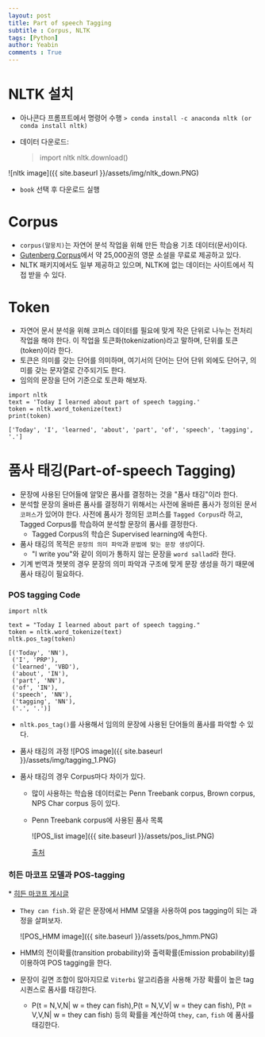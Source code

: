 ```yaml
---
layout: post
title: Part of speech Tagging
subtitle : Corpus, NLTK
tags: [Python]
author: Yeabin
comments : True
---
```


# NLTK 설치

* 아나콘다 프롬프트에서 명령어 수행
  `> conda install -c anaconda nltk (or conda install nltk)`

* 데이터 다운로드: 

  > import nltk
  > nltk.download()

![nltk image]({{ site.baseurl }}/assets/img/nltk_down.PNG)

* `book` 선택 후 다운로드 실행

# Corpus

* `corpus(말뭉치)`는 자연어 분석 작업을 위해 만든 학습용 기초 데이터(문서)이다.
* [Gutenberg Corpus](http://www.gutenberg.org/)에서 약 25,000권의 영문 소설을 무료로 제공하고 있다.
* NLTK 패키지에서도 일부 제공하고 있으며, NLTK에 없는 데이터는 사이트에서 직접 받을 수 있다.

# Token

* 자연어 문서 분석을 위해 코퍼스 데이터를 필요에 맞게 작은 단위로 나누는 전처리 작업을 해야 한다. 이 작업을 토큰화(tokenization)라고 말하며, 단위를 토큰(token)이라 한다. 
* 토큰은 의미를 갖는 단어를 의미하며, 여기서의 단어는 단어 단위 외에도 단어구, 의미를 갖는 문자열로 간주되기도 한다.
* 임의의 문장을 단어 기준으로 토큰화 해보자.

~~~
import nltk
text = 'Today I learned about part of speech tagging.'
token = nltk.word_tokenize(text)
print(token)
~~~

```
['Today', 'I', 'learned', 'about', 'part', 'of', 'speech', 'tagging', '.']
```



# 품사 태깅(Part-of-speech Tagging)

* 문장에 사용된 단어들에 알맞은 품사를 결정하는 것을 "품사 태깅"이라 한다.
* 분석할 문장의 올바른 품사를 결정하기 위해서는 사전에 올바른 품사가 정의된 문서 `코퍼스`가 있어야 한다. 사전에 품사가 정의된 코퍼스를 `Tagged Corpus`라 하고, Tagged Corpus를 학습하여 분석할 문장의 품사를 결정한다.
  * Tagged Corpus의 학습은 Supervised learning에 속한다.
* 품사 태깅의 목적은 `문장의 의미 파악`과 `문법에 맞는 문장 생성`이다. 
  * "I write you"와 같이 의미가 통하지 않는 문장을 `word sallad`라 한다.
* 기계 번역과 챗봇의 경우 문장의 의미 파악과 구조에 맞게 문장 생성을 하기 때문에 품사 태깅이 필요하다.

### POS tagging Code

~~~
import nltk

text = "Today I learned about part of speech tagging."
token = nltk.word_tokenize(text)
nltk.pos_tag(token)
~~~

```
[('Today', 'NN'),
 ('I', 'PRP'),
 ('learned', 'VBD'),
 ('about', 'IN'),
 ('part', 'NN'),
 ('of', 'IN'),
 ('speech', 'NN'),
 ('tagging', 'NN'),
 ('.', '.')]
```

* `nltk.pos_tag()`를 사용해서 임의의 문장에 사용된 단어들의 품사를 파악할 수 있다.
* 품사 태깅의 과정
  ![POS image]({{ site.baseurl }}/assets/img/tagging_1.PNG)
* 품사 태깅의 경우 Corpus마다 차이가 있다.
  
  * 많이 사용하는 학습용 데이터로는 Penn Treebank corpus, Brown corpus, NPS Char corpus 등이 있다.
  
  * Penn Treebank corpus에 사용된 품사 목록
  
    ![POS_list image]({{ site.baseurl }}/assets/pos_list.PNG)
    
    [출처](https://www.ling.upenn.edu/courses/Fall_2003/ling001/penn_treebank_pos.html)

### 히든 마코프 모델과 POS-tagging

\* [히든 마코프 게시글](https://yeabin-lim.github.io/2020-07-24-Hidden-Markov-Model.html)

* `They can fish.`와 같은 문장에서 HMM 모델을 사용하여 pos tagging이 되는 과정을 살펴보자.

  ![POS_HMM image]({{ site.baseurl }}/assets/pos_hmm.PNG)

* HMM의 전이확률(transition probability)와 출력확률(Emission probability)를 이용하여 POS tagging을 한다.

* 문장이 길면 조합이 많아지므로 `Viterbi` 알고리즘을 사용해 가장 확률이 높은 tag 시퀀스로 품사를 태깅한다.
  
  * P(t = N,V,N| w = they can fish),P(t = N,V,V| w = they can fish), P(t = V,V,N| w = they can fish) 등의 확률을 계산하여 `they`, `can`, `fish` 에 품사를 태깅한다.